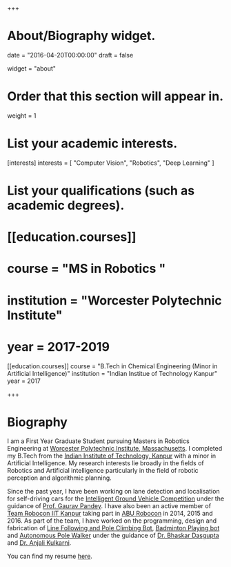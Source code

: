 +++
# About/Biography widget.

date = "2016-04-20T00:00:00"
draft = false

widget = "about"

# Order that this section will appear in.
weight = 1

# List your academic interests.
[interests]
  interests = [
    "Computer Vision",
    "Robotics",
    "Deep Learning"
  ]

# List your qualifications (such as academic degrees).

# [[education.courses]]
#  course = "MS in Robotics "
#  institution = "Worcester Polytechnic Institute"
#  year = 2017-2019

[[education.courses]]
  course = "B.Tech in Chemical Engineering (Minor in Artificial Intelligence)"
  institution = "Indian Institue of Technology Kanpur"
  year = 2017

+++

# Biography

I am a First Year Graduate Student pursuing Masters in Robotics Engineering at [Worcester Polytechnic Institute, Massachusetts](https://www.wpi.edu/academics/study/robotics-engineering-ms). I completed my B.Tech from the [Indian Institute of Technology, Kanpur](http://iitk.ac.in/) with a minor in Artificial Intelligence. My research interests lie broadly in the fields of Robotics and Artificial intelligence particularly in the field of robotic perception and algorithmic planning.

Since the past year, I have been working on lane detection and localisation for self-driving cars for the [Intelligent Ground Vehicle Competition](http://www.igvc.org/) under the guidance of [Prof. Gaurav Pandey](http://www.iitk.ac.in/ee/gaurav-pandey). I have also been an active member of [Team Robocon IIT Kanpur](http://students.iitk.ac.in/robocon/) taking part in [ABU Robocon](http://aburobocon.net/) in 2014, 2015 and 2016. As part of the team, I have worked on the programming, design and fabrication of [Line Following and Pole Climbing Bot](https://www.youtube.com/watch?v=4vAes6m6usg),  [Badminton Playing bot](https://www.youtube.com/watch?v=9LFS0ITb_V4) and [Autonomous Pole Walker](https://www.youtube.com/watch?v=hoDn82fd3Tk&t=21s) under the guidance of [Dr. Bhaskar Dasgupta](http://home.iitk.ac.in/~dasgupta/) and [Dr. Anjali Kulkarni](http://home.iitk.ac.in/~anjalik/).

You can find my resume [here](http://spjain.github.io/resources/CV.pdf).
